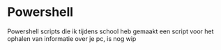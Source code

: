 # Powershell
Powershell scripts die ik tijdens school heb gemaakt
een script voor het ophalen van informatie over je pc, is nog wip
